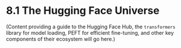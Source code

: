 # 8.1 The Hugging Face Universe

(Content providing a guide to the Hugging Face Hub, the `transformers` library for model loading, PEFT for efficient fine-tuning, and other key components of their ecosystem will go here.)
